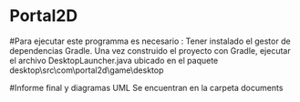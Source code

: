 # Portal2D

#Para ejecutar este programma es necesario :
  Tener instalado el gestor de dependencias Gradle.
  Una vez construido el proyecto con Gradle, ejecutar el archivo DesktopLauncher.java ubicado en el paquete desktop\src\com\portal2d\game\desktop
  

#Informe final y diagramas UML
  Se encuentran en la carpeta documents
